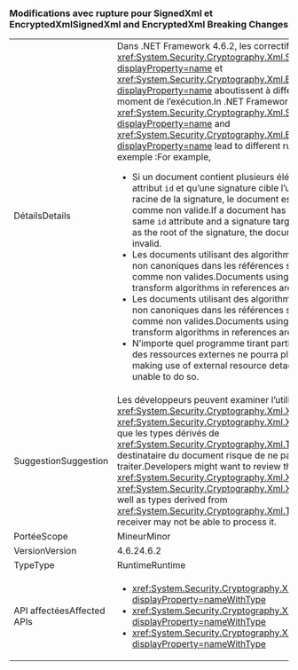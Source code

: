 ### <a name="signedxml-and-encryptedxml-breaking-changes"></a><span data-ttu-id="6abaa-101">Modifications avec rupture pour SignedXml et EncryptedXml</span><span class="sxs-lookup"><span data-stu-id="6abaa-101">SignedXml and EncryptedXml Breaking Changes</span></span>

|   |   |
|---|---|
|<span data-ttu-id="6abaa-102">Détails</span><span class="sxs-lookup"><span data-stu-id="6abaa-102">Details</span></span>|<span data-ttu-id="6abaa-103">Dans .NET Framework 4.6.2, les correctifs de sécurité dans <xref:System.Security.Cryptography.Xml.SignedXml?displayProperty=name> et <xref:System.Security.Cryptography.Xml.EncryptedXml?displayProperty=name> aboutissent à différents comportements au moment de l’exécution.</span><span class="sxs-lookup"><span data-stu-id="6abaa-103">In .NET Framework 4.6.2, Security fixes in <xref:System.Security.Cryptography.Xml.SignedXml?displayProperty=name> and <xref:System.Security.Cryptography.Xml.EncryptedXml?displayProperty=name> lead to different run-time behaviors.</span></span> <span data-ttu-id="6abaa-104">Par exemple :</span><span class="sxs-lookup"><span data-stu-id="6abaa-104">For example,</span></span><ul><li><span data-ttu-id="6abaa-105">Si un document contient plusieurs éléments avec le même attribut <code>id</code> et qu’une signature cible l’un de ces éléments comme racine de la signature, le document est désormais considéré comme non valide.</span><span class="sxs-lookup"><span data-stu-id="6abaa-105">If a document has multiple elements with the same <code>id</code> attribute and a signature targets one of those elements as the root of the signature, the document will now be considered invalid.</span></span></li><li><span data-ttu-id="6abaa-106">Les documents utilisant des algorithmes de transformation XPath non canoniques dans les références sont désormais considérés comme non valides.</span><span class="sxs-lookup"><span data-stu-id="6abaa-106">Documents using non-canonical XPath transform algorithms in references are now considered invalid.</span></span></li><li><span data-ttu-id="6abaa-107">Les documents utilisant des algorithmes de transformation XSLT non canoniques dans les références sont désormais considérés comme non valides.</span><span class="sxs-lookup"><span data-stu-id="6abaa-107">Documents using non-canonical XSLT transform algorithms in references are now consider invalid.</span></span></li><li><span data-ttu-id="6abaa-108">N’importe quel programme tirant parti des signatures détachées des ressources externes ne pourra plus le faire.</span><span class="sxs-lookup"><span data-stu-id="6abaa-108">Any program making use of external resource detached signatures will be unable to do so.</span></span></li></ul>|
|<span data-ttu-id="6abaa-109">Suggestion</span><span class="sxs-lookup"><span data-stu-id="6abaa-109">Suggestion</span></span>|<span data-ttu-id="6abaa-110">Les développeurs peuvent examiner l’utilisation de <xref:System.Security.Cryptography.Xml.XmlDsigXsltTransform> et <xref:System.Security.Cryptography.Xml.XmlDsigXsltTransform>, ainsi que les types dérivés de <xref:System.Security.Cryptography.Xml.Transform>, car un destinataire du document risque de ne pas pouvoir le traiter.</span><span class="sxs-lookup"><span data-stu-id="6abaa-110">Developers might want to review the usage of <xref:System.Security.Cryptography.Xml.XmlDsigXsltTransform> and <xref:System.Security.Cryptography.Xml.XmlDsigXsltTransform>, as well as types derived from <xref:System.Security.Cryptography.Xml.Transform> since a document receiver may not be able to process it.</span></span>|
|<span data-ttu-id="6abaa-111">Portée</span><span class="sxs-lookup"><span data-stu-id="6abaa-111">Scope</span></span>|<span data-ttu-id="6abaa-112">Mineur</span><span class="sxs-lookup"><span data-stu-id="6abaa-112">Minor</span></span>|
|<span data-ttu-id="6abaa-113">Version</span><span class="sxs-lookup"><span data-stu-id="6abaa-113">Version</span></span>|<span data-ttu-id="6abaa-114">4.6.2</span><span class="sxs-lookup"><span data-stu-id="6abaa-114">4.6.2</span></span>|
|<span data-ttu-id="6abaa-115">Type</span><span class="sxs-lookup"><span data-stu-id="6abaa-115">Type</span></span>|<span data-ttu-id="6abaa-116">Runtime</span><span class="sxs-lookup"><span data-stu-id="6abaa-116">Runtime</span></span>|
|<span data-ttu-id="6abaa-117">API affectées</span><span class="sxs-lookup"><span data-stu-id="6abaa-117">Affected APIs</span></span>|<ul><li><xref:System.Security.Cryptography.Xml.Transform?displayProperty=nameWithType></li><li><xref:System.Security.Cryptography.Xml.XmlDsigXPathTransform?displayProperty=nameWithType></li><li><xref:System.Security.Cryptography.Xml.XmlDsigXsltTransform?displayProperty=nameWithType></li></ul>|

